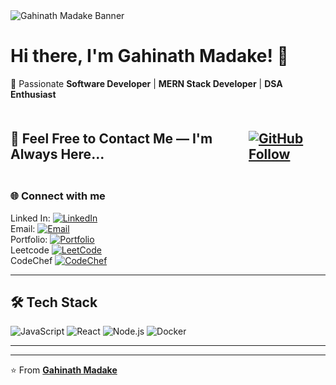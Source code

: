 <div style="width:100%;">
  <img src="https://res.cloudinary.com/dtimielwr/image/upload/v1749971045/Professional%20Doc/Github_Cover_eo7roc.png" alt="Gahinath Madake Banner" />
<div>
  
# Hi there, I'm Gahinath Madake! 👋

🚀 Passionate **Software Developer** | **MERN Stack Developer** | **DSA Enthusiast**  


<h2 style="display: flex; align-items: center; gap: 10px;">
  <p>🤝 Feel Free to Contact Me — I'm Always Here... </p> 
  <a href="https://github.com/GahinathMadake" target="_blank">
    <img src="https://img.shields.io/badge/Follow-Github-black?style=for-the-badge&logo=github" alt="GitHub Follow" style="vertical-align: middle;" />
  </a>
</h2>


### 🌐 Connect with me

<div width="100%">
  <div>
    <span>Linked In:</span>
    <a href="https://www.linkedin.com/in/gahinath-madake-28517b2a1/" target="_blank">
      <img src="https://img.shields.io/badge/LinkedIn-blue?style=for-the-badge&logo=linkedin" alt="LinkedIn" />
    </a>
  </div>

  <div>
    <span>Email:</span> 
    <a href="mailto:gahinathmadake@gmail.com" target="_blank">
      <img src="https://img.shields.io/badge/Email-D14836?style=for-the-badge&logo=gmail&logoColor=white" alt="Email" />
    </a>
  </div>

  <div>
    <span>Portfolio:</span>
    <a href="https://gahinathmadake.github.io/MyPortfolio.github.io/" target="_blank">
      <img src="https://img.shields.io/badge/Portfolio-🌐%20Visit-blue?style=for-the-badge&logo=internet-explorer&logoColor=white" alt="Portfolio" />
    </a>
  </div>

  <div>
    <span>Leetcode</span> 
    <a href="https://leetcode.com/u/gahinathmadake09/" target="_blank">
      <img src="https://img.shields.io/badge/LeetCode-FFA116?style=for-the-badge&logo=leetcode&logoColor=black" alt="LeetCode" />
    </a>
  </div>

  <div>
    <span>CodeChef</span> 
    <a href="https://www.codechef.com/users/gahinathm09/" target="_blank">
      <img src="https://img.shields.io/badge/CodeChef-5B4638?style=for-the-badge&logo=codechef&logoColor=white" alt="CodeChef" />
    </a>
  </div>
  
</div>

---

## 🛠️ Tech Stack

![JavaScript](https://img.shields.io/badge/-JavaScript-F7DF1E?style=flat&logo=javascript&logoColor=black)
![React](https://img.shields.io/badge/-React-61DAFB?style=flat&logo=react&logoColor=black)
![Node.js](https://img.shields.io/badge/-Node.js-339933?style=flat&logo=node.js&logoColor=white)
![Docker](https://img.shields.io/badge/-Docker-2496ED?style=flat&logo=docker&logoColor=white)

---
---

⭐ From **[Gahinath Madake](https://github.com/GahinathMadake)**

